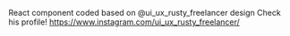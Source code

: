React component coded based on @ui_ux_rusty_freelancer design
Check his profile! <a>https://www.instagram.com/ui_ux_rusty_freelancer/</a>
